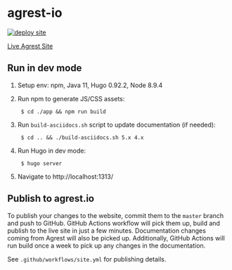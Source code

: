# agrest-io

[![deploy site](https://github.com/agrestio/agrest-io/workflows/deploy%20site/badge.svg)](https://github.com/agrestio/agrest-io/actions)

[Live Agrest Site](https://agrest.io/)


## Run in dev mode

1. Setup env: npm, Java 11, Hugo 0.92.2, Node 8.9.4

2. Run npm to generate JS/CSS assets:

        $ cd ./app && npm run build
        
3. Run `build-asciidocs.sh` script to update documentation (if needed):

        $ cd .. && ./build-asciidocs.sh 5.x 4.x

4. Run Hugo in dev mode:

        $ hugo server

5. Navigate to http://localhost:1313/


## Publish to agrest.io

To publish your changes to the website, commit them to the `master` branch and push to GitHub. 
GitHub Actions workflow will pick them up, build and publish to the live site in just a few minutes. 
Documentation changes coming from Agrest will also be picked up.
Additionally, GitHub Actions will run build once a week to pick up any changes in the documentation.

See `.github/workflows/site.yml` for publishing details.
